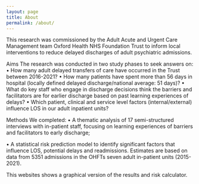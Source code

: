 ```yaml
---
layout: page
title: About
permalink: /about/
---
```

This research was commissioned by the Adult Acute and Urgent Care Management team  Oxford Health NHS Foundation Trust to inform local interventions to reduce delayed discharges of adult psychiatric admissions.

Aims
The research was conducted in two study phases to seek answers on:
•	How many adult delayed transfers of care have occurred in the Trust between 2016-2021?
•	How many patients have spent more than 56 days in hospital (locally defined delayed discharge/national average: 51 days)?
•	What do key staff who engage in discharge decisions think the barriers and facilitators are for earlier discharge based on past learning experiences of delays?
•	Which patient, clinical and service level factors (internal/external) influence LOS in our adult inpatient units?

Methods
We completed:
•	A thematic analysis of 17 semi-structured interviews with in-patient staff, focusing on learning experiences of barriers and facilitators to early discharge;

•	A statistical risk prediction model to identify significant factors that influence LOS, potential delays and readmissions. Estimates are based on data from 5351 admissions in the OHFTs seven adult in-patient units (2015-2021).

This websites shows a graphical version of the results and risk calculator.


